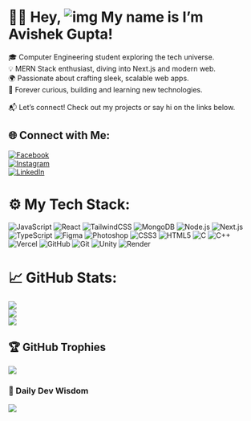 # 👨‍💻 Hey, ![img](https://user-images.githubusercontent.com/18350557/176309783-0785949b-9127-417c-8b55-ab5a4333674e.gif) My name is I’m Avishek Gupta!

🎓 Computer Engineering student exploring the tech universe.<br>
💡 MERN Stack enthusiast, diving into Next.js and modern web.<br>
🌍 Passionate about crafting sleek, scalable web apps.<br>
🚀 Forever curious, building and learning new technologies.<br><br>
📬 Let’s connect! Check out my projects or say hi on the links below.

## 🌐 Connect with Me:
[![Facebook](https://img.shields.io/badge/Facebook-%231877F2.svg?logo=Facebook&logoColor=white)](https://facebook.com/your-profile)  
[![Instagram](https://img.shields.io/badge/Instagram-%23E4405F.svg?logo=Instagram&logoColor=white)](https://instagram.com/your-profile)  
[![LinkedIn](https://img.shields.io/badge/LinkedIn-%230077B5.svg?logo=linkedin&logoColor=white)](https://linkedin.com/in/your-profile)

# ⚙️ My Tech Stack:
![JavaScript](https://img.shields.io/badge/javascript-%23F7DF1E.svg?style=for-the-badge&logo=javascript&logoColor=black)  ![React](https://img.shields.io/badge/react-%2361DAFB.svg?style=for-the-badge&logo=react&logoColor=black)  ![TailwindCSS](https://img.shields.io/badge/tailwindcss-%2338B2AC.svg?style=for-the-badge&logo=tailwind-css&logoColor=white)  ![MongoDB](https://img.shields.io/badge/mongodb-%2347A248.svg?style=for-the-badge&logo=mongodb&logoColor=white)  ![Node.js](https://img.shields.io/badge/node.js-%23339933.svg?style=for-the-badge&logo=node.js&logoColor=white)  ![Next.js](https://img.shields.io/badge/next.js-%23000000.svg?style=for-the-badge&logo=next.js&logoColor=white)  ![TypeScript](https://img.shields.io/badge/typescript-%23007ACC.svg?style=for-the-badge&logo=typescript&logoColor=white)  ![Figma](https://img.shields.io/badge/figma-%23F24E1E.svg?style=for-the-badge&logo=figma&logoColor=white)  ![Photoshop](https://img.shields.io/badge/photoshop-%231872B6.svg?style=for-the-badge&logo=adobe-photoshop&logoColor=white)  ![CSS3](https://img.shields.io/badge/css3-%231572B6.svg?style=for-the-badge&logo=css3&logoColor=white)  ![HTML5](https://img.shields.io/badge/html5-%23E34F26.svg?style=for-the-badge&logo=html5&logoColor=white)  ![C](https://img.shields.io/badge/c-%2300599C.svg?style=for-the-badge&logo=c&logoColor=white)  ![C++](https://img.shields.io/badge/c++-%2300599C.svg?style=for-the-badge&logo=c%2B%2B&logoColor=white)  ![Vercel](https://img.shields.io/badge/vercel-%23000000.svg?style=for-the-badge&logo=vercel&logoColor=white)  ![GitHub](https://img.shields.io/badge/github-%23121011.svg?style=for-the-badge&logo=github&logoColor=white)  ![Git](https://img.shields.io/badge/git-%23F05033.svg?style=for-the-badge&logo=git&logoColor=white)  ![Unity](https://img.shields.io/badge/unity-%23000000.svg?style=for-the-badge&logo=unity&logoColor=white)  ![Render](https://img.shields.io/badge/render-%2346E3B7.svg?style=for-the-badge&logo=render&logoColor=white)

# 📈 GitHub Stats:
![](https://github-readme-stats.vercel.app/api?username=avishekgupta&theme=radical&show_icons=true&count_private=true)<br/>
![](https://github-readme-streak-stats.herokuapp.com/?user=avishekgupta&theme=radical)<br/>
![](https://github-readme-stats.vercel.app/api/top-langs/?username=avishekgupta&theme=radical&layout=compact)

## 🏆 GitHub Trophies
![](https://github-profile-trophy.vercel.app/?username=avishekgupta&theme=radical&no-bg=true)

### 💬 Daily Dev Wisdom
![](https://quotes-github-readme.vercel.app/api?type=vertical&theme=radical)

<!-- Proudly created with GPRM ( https://gprm.itsvg.in ) -->
